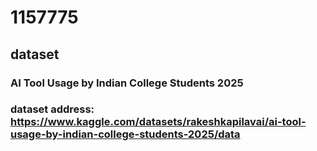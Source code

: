 # 1157775
## dataset
### AI Tool Usage by Indian College Students 2025
### dataset address: https://www.kaggle.com/datasets/rakeshkapilavai/ai-tool-usage-by-indian-college-students-2025/data
